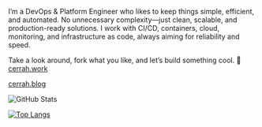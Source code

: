 I’m a DevOps & Platform Engineer who likes to keep things simple, efficient, and automated. No unnecessary complexity—just clean, scalable, and production-ready solutions. I work with CI/CD, containers, cloud, monitoring, and infrastructure as code, always aiming for reliability and speed.

Take a look around, fork what you like, and let’s build something cool. 🚀
[cerrah.work](cerrah.work)

[cerrah.blog](cerrah.blog)


![GitHub Stats](https://github-readme-stats.vercel.app/api?username=acerrah&theme=tokyonight)

[![Top Langs](https://github-readme-stats.vercel.app/api/top-langs/?username=acerrah&layout=compact&theme=tokyonight)](https://github.com/acerrah)
